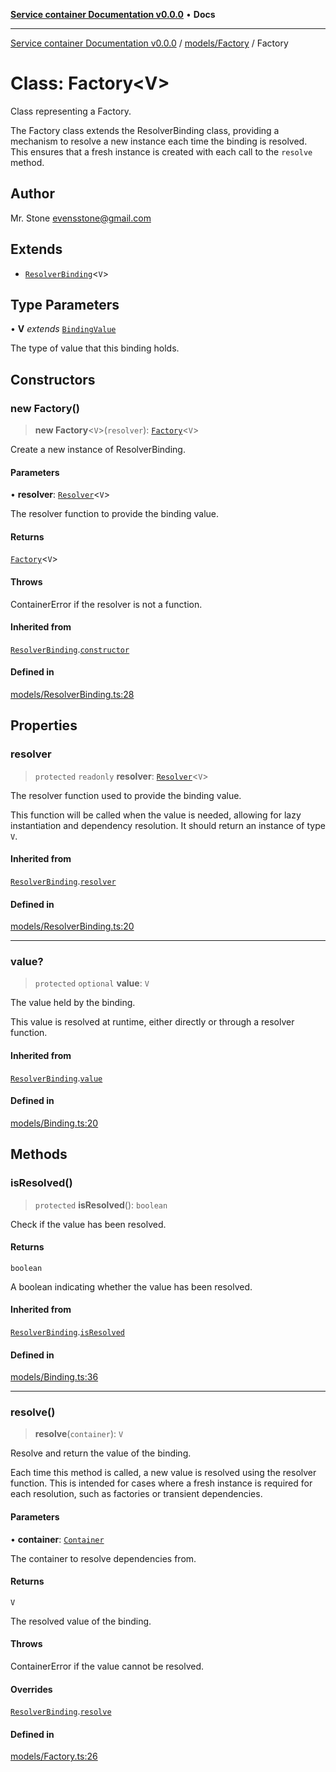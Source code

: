 [**Service container Documentation v0.0.0**](../../../README.md) • **Docs**

***

[Service container Documentation v0.0.0](../../../modules.md) / [models/Factory](../README.md) / Factory

# Class: Factory\<V\>

Class representing a Factory.

The Factory class extends the ResolverBinding class, providing a mechanism to resolve a new instance each time the binding is resolved.
This ensures that a fresh instance is created with each call to the `resolve` method.

## Author

Mr. Stone <evensstone@gmail.com>

## Extends

- [`ResolverBinding`](../../ResolverBinding/classes/ResolverBinding.md)\<`V`\>

## Type Parameters

• **V** *extends* [`BindingValue`](../../../declarations/type-aliases/BindingValue.md)

The type of value that this binding holds.

## Constructors

### new Factory()

> **new Factory**\<`V`\>(`resolver`): [`Factory`](Factory.md)\<`V`\>

Create a new instance of ResolverBinding.

#### Parameters

• **resolver**: [`Resolver`](../../../declarations/type-aliases/Resolver.md)\<`V`\>

The resolver function to provide the binding value.

#### Returns

[`Factory`](Factory.md)\<`V`\>

#### Throws

ContainerError if the resolver is not a function.

#### Inherited from

[`ResolverBinding`](../../ResolverBinding/classes/ResolverBinding.md).[`constructor`](../../ResolverBinding/classes/ResolverBinding.md#constructors)

#### Defined in

[models/ResolverBinding.ts:28](https://github.com/stonemjs/service-container/blob/facb7eba71781c35c6df9764b1f17d5385f9ab10/src/models/ResolverBinding.ts#L28)

## Properties

### resolver

> `protected` `readonly` **resolver**: [`Resolver`](../../../declarations/type-aliases/Resolver.md)\<`V`\>

The resolver function used to provide the binding value.

This function will be called when the value is needed, allowing for lazy instantiation
and dependency resolution. It should return an instance of type `V`.

#### Inherited from

[`ResolverBinding`](../../ResolverBinding/classes/ResolverBinding.md).[`resolver`](../../ResolverBinding/classes/ResolverBinding.md#resolver)

#### Defined in

[models/ResolverBinding.ts:20](https://github.com/stonemjs/service-container/blob/facb7eba71781c35c6df9764b1f17d5385f9ab10/src/models/ResolverBinding.ts#L20)

***

### value?

> `protected` `optional` **value**: `V`

The value held by the binding.

This value is resolved at runtime, either directly or through a resolver function.

#### Inherited from

[`ResolverBinding`](../../ResolverBinding/classes/ResolverBinding.md).[`value`](../../ResolverBinding/classes/ResolverBinding.md#value)

#### Defined in

[models/Binding.ts:20](https://github.com/stonemjs/service-container/blob/facb7eba71781c35c6df9764b1f17d5385f9ab10/src/models/Binding.ts#L20)

## Methods

### isResolved()

> `protected` **isResolved**(): `boolean`

Check if the value has been resolved.

#### Returns

`boolean`

A boolean indicating whether the value has been resolved.

#### Inherited from

[`ResolverBinding`](../../ResolverBinding/classes/ResolverBinding.md).[`isResolved`](../../ResolverBinding/classes/ResolverBinding.md#isresolved)

#### Defined in

[models/Binding.ts:36](https://github.com/stonemjs/service-container/blob/facb7eba71781c35c6df9764b1f17d5385f9ab10/src/models/Binding.ts#L36)

***

### resolve()

> **resolve**(`container`): `V`

Resolve and return the value of the binding.

Each time this method is called, a new value is resolved using the resolver function.
This is intended for cases where a fresh instance is required for each resolution, such as factories or transient dependencies.

#### Parameters

• **container**: [`Container`](../../../Container/classes/Container.md)

The container to resolve dependencies from.

#### Returns

`V`

The resolved value of the binding.

#### Throws

ContainerError if the value cannot be resolved.

#### Overrides

[`ResolverBinding`](../../ResolverBinding/classes/ResolverBinding.md).[`resolve`](../../ResolverBinding/classes/ResolverBinding.md#resolve)

#### Defined in

[models/Factory.ts:26](https://github.com/stonemjs/service-container/blob/facb7eba71781c35c6df9764b1f17d5385f9ab10/src/models/Factory.ts#L26)

